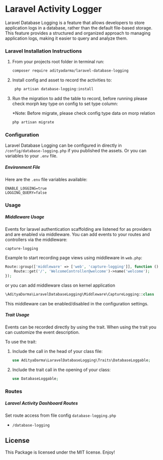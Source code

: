 # Laravel Activity Logger
Laravel Database Logging is a feature that allows developers to store application logs in a database, rather than the default file-based storage. This feature provides a structured and organized approach to managing application logs, making it easier to query and analyze them.

### Laravel Installation Instructions
1. From your projects root folder in terminal run:

    ```bash
    composer require adityadarma/laravel-database-logging
    ```

2. Install config and asset to record the activities to:

    ```bash
     php artisan database-logging:install
   ```

3. Run the migration to add the table to record, before running please check morph key type on config to set type column:
   
   *Note: Before migrate, please check config type data on morp relation

    ```bash
    php artisan migrate
    ```

### Configuration
Laravel Database Logging can be configured in directly in `/config/database-logging.php` if you published the assets.
Or you can variables to your `.env` file.


##### Environment File
Here are the `.env` file variables available:

```dotenv
ENABLE_LOGGING=true
LOGGING_QUERY=false
```

### Usage

##### Middleware Usage
Events for laravel authentication scaffolding are listened for as providers and are enabled via middleware.
You can add events to your routes and controllers via the middleware:

```
capture-logging
```

Example to start recording page views using middleware in `web.php`:

```php
Route::group(['middleware' => ['web', 'capture-logging']], function () {
    Route::get('/', 'WelcomeController@welcome')->name('welcome');
});
```

or you can add middleware class on kernel application

```php
\AdityaDarma\LaravelDatabaseLogging\Middleware\CaptureLogging::class
```

This middleware can be enabled/disabled in the configuration settings.

##### Trait Usage
Events can be recorded directly by using the trait.
When using the trait you can customize the event description.

To use the trait:
1. Include the call in the head of your class file:

    ```php
    use AdityaDarma\LaravelDatabaseLogging\Traits\DatabaseLoggable;
    ```

2. Include the trait call in the opening of your class:

    ```php
    use DatabaseLoggable;
    ```

### Routes

##### Laravel Activity Dashboard Routes

Set route access from file config `database-logging.php` 

* ```/database-logging```

## License

This Package is licensed under the MIT license. Enjoy!
